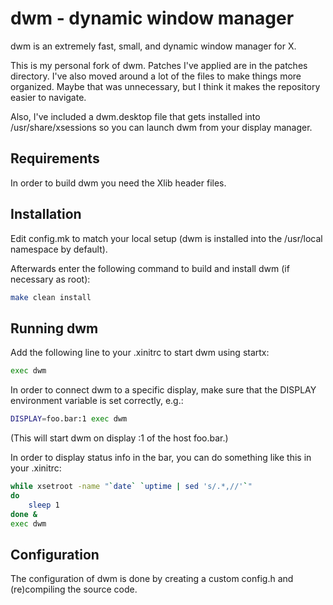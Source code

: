 # dwm - dynamic window manager

dwm is an extremely fast, small, and dynamic window manager for X.

This is my personal fork of dwm. Patches I've applied are in the patches
directory. I've also moved around a lot of the files to make things more
organized. Maybe that was unnecessary, but I think it makes the repository
easier to navigate.

Also, I've included a dwm.desktop file that gets installed into
/usr/share/xsessions so you can launch dwm from your display manager.

## Requirements

In order to build dwm you need the Xlib header files.

## Installation

Edit config.mk to match your local setup (dwm is installed into
the /usr/local namespace by default).

Afterwards enter the following command to build and install dwm (if
necessary as root):

```bash
make clean install
```

## Running dwm

Add the following line to your .xinitrc to start dwm using startx:

```bash
exec dwm
```

In order to connect dwm to a specific display, make sure that
the DISPLAY environment variable is set correctly, e.g.:

```bash
DISPLAY=foo.bar:1 exec dwm
```

(This will start dwm on display :1 of the host foo.bar.)

In order to display status info in the bar, you can do something
like this in your .xinitrc:

```bash
while xsetroot -name "`date` `uptime | sed 's/.*,//'`"
do
	sleep 1
done &
exec dwm
```

## Configuration

The configuration of dwm is done by creating a custom config.h
and (re)compiling the source code.
